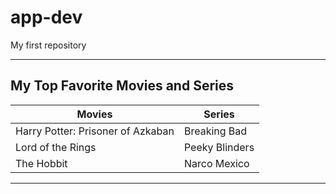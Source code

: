 # app-dev
My first repository

---

## **My Top Favorite Movies and Series**

| Movies | Series |
| ----------- | ----------- |
| Harry Potter: Prisoner of Azkaban | Breaking Bad |
| Lord of the Rings | Peeky Blinders |
| The Hobbit | Narco Mexico |

---
